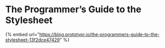 # The Programmer’s Guide to the Stylesheet

{% embed url="https://blog.prototypr.io/the-programmers-guide-to-the-stylesheet-13f2dce47429" %}



